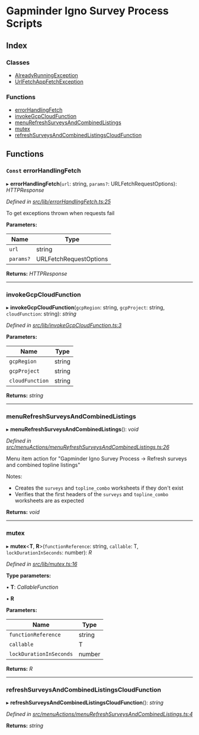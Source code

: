 
# Gapminder Igno Survey Process Scripts

## Index

### Classes

* [AlreadyRunningException](classes/alreadyrunningexception.md)
* [UrlFetchAppFetchException](classes/urlfetchappfetchexception.md)

### Functions

* [errorHandlingFetch](README.md#const-errorhandlingfetch)
* [invokeGcpCloudFunction](README.md#invokegcpcloudfunction)
* [menuRefreshSurveysAndCombinedListings](README.md#menurefreshsurveysandcombinedlistings)
* [mutex](README.md#mutex)
* [refreshSurveysAndCombinedListingsCloudFunction](README.md#refreshsurveysandcombinedlistingscloudfunction)

## Functions

### `Const` errorHandlingFetch

▸ **errorHandlingFetch**(`url`: string, `params?`: URLFetchRequestOptions): *HTTPResponse*

*Defined in [src/lib/errorHandlingFetch.ts:25](https://github.com/Gapminder/gapminder-igno-survey-processing/blob/v0.6.0/gsheets-addon/src/lib/errorHandlingFetch.ts#L25)*

To get exceptions thrown when requests fail

**Parameters:**

Name | Type |
------ | ------ |
`url` | string |
`params?` | URLFetchRequestOptions |

**Returns:** *HTTPResponse*

___

###  invokeGcpCloudFunction

▸ **invokeGcpCloudFunction**(`gcpRegion`: string, `gcpProject`: string, `cloudFunction`: string): *string*

*Defined in [src/lib/invokeGcpCloudFunction.ts:3](https://github.com/Gapminder/gapminder-igno-survey-processing/blob/v0.6.0/gsheets-addon/src/lib/invokeGcpCloudFunction.ts#L3)*

**Parameters:**

Name | Type |
------ | ------ |
`gcpRegion` | string |
`gcpProject` | string |
`cloudFunction` | string |

**Returns:** *string*

___

###  menuRefreshSurveysAndCombinedListings

▸ **menuRefreshSurveysAndCombinedListings**(): *void*

*Defined in [src/menuActions/menuRefreshSurveysAndCombinedListings.ts:26](https://github.com/Gapminder/gapminder-igno-survey-processing/blob/v0.6.0/gsheets-addon/src/menuActions/menuRefreshSurveysAndCombinedListings.ts#L26)*

Menu item action for "Gapminder Igno Survey Process -> Refresh surveys and combined topline listings"

Notes:
- Creates the `surveys` and `topline_combo` worksheets if they don't exist
- Verifies that the first headers of the `surveys` and `topline_combo` worksheets are as expected

**Returns:** *void*

___

###  mutex

▸ **mutex**<**T**, **R**>(`functionReference`: string, `callable`: T, `lockDurationInSeconds`: number): *R*

*Defined in [src/lib/mutex.ts:16](https://github.com/Gapminder/gapminder-igno-survey-processing/blob/v0.6.0/gsheets-addon/src/lib/mutex.ts#L16)*

**Type parameters:**

▪ **T**: *CallableFunction*

▪ **R**

**Parameters:**

Name | Type |
------ | ------ |
`functionReference` | string |
`callable` | T |
`lockDurationInSeconds` | number |

**Returns:** *R*

___

###  refreshSurveysAndCombinedListingsCloudFunction

▸ **refreshSurveysAndCombinedListingsCloudFunction**(): *string*

*Defined in [src/menuActions/menuRefreshSurveysAndCombinedListings.ts:4](https://github.com/Gapminder/gapminder-igno-survey-processing/blob/v0.6.0/gsheets-addon/src/menuActions/menuRefreshSurveysAndCombinedListings.ts#L4)*

**Returns:** *string*
